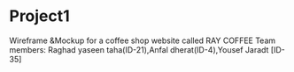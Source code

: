 # Project1
Wireframe &amp;Mockup for a coffee shop website called RAY COFFEE  Team members: Raghad yaseen taha(ID-21),Anfal dherat(ID-4),Yousef Jaradt [ID-35]
